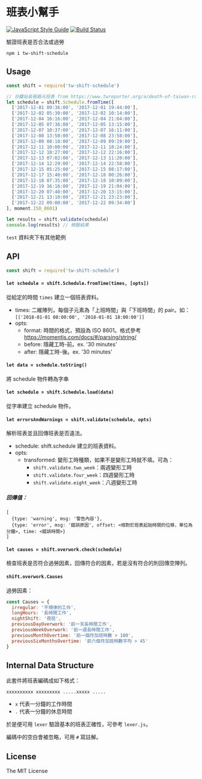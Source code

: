 # 班表小幫手

[![JavaScript Style Guide](https://img.shields.io/badge/code_style-standard-brightgreen.svg)](https://standardjs.com)
[![Build Status](https://travis-ci.org/g0v/tw-shift-schedule.svg?branch=master)](https://travis-ci.org/g0v/tw-shift-schedule)

驗證班表是否合法或過勞

`npm i tw-shift-schedule`

## Usage

```javascript
const shift = require('tw-shift-schedule')

// 台鐵站長張銘元班表 from https://www.twreporter.org/a/death-of-taiwan-rail-train-conductor
let schedule = shift.Schedule.fromTime([
  ['2017-12-01 09:36:00', '2017-12-01 19:44:00'],
  ['2017-12-02 05:30:00', '2017-12-02 10:14:00'],
  ['2017-12-04 16:16:00', '2017-12-04 21:04:00'],
  ['2017-12-05 07:36:00', '2017-12-05 13:15:00'],
  ['2017-12-07 10:37:00', '2017-12-07 16:11:00'],
  ['2017-12-08 13:50:00', '2017-12-08 23:58:00'],
  ['2017-12-09 08:18:00', '2017-12-09 09:19:00'],
  ['2017-12-11 10:00:00', '2017-12-11 18:24:00'],
  ['2017-12-12 18:27:00', '2017-12-12 22:16:00'],
  ['2017-12-13 07:02:00', '2017-12-13 11:20:00'],
  ['2017-12-14 12:29:00', '2017-12-14 22:58:00'],
  ['2017-12-15 05:25:00', '2017-12-15 08:17:00'],
  ['2017-12-17 15:40:00', '2017-12-18 00:26:00'],
  ['2017-12-18 07:35:00', '2017-12-18 10:09:00'],
  ['2017-12-19 16:16:00', '2017-12-19 21:04:00'],
  ['2017-12-20 07:40:00', '2017-12-20 13:15:00'],
  ['2017-12-21 13:10:00', '2017-12-21 23:23:00'],
  ['2017-12-22 09:00:00', '2017-12-22 09:34:00']
], moment.ISO_8601)

let results = shift.validate(schedule)
console.log(results) // 檢驗結果
```

`test` 資料夾下有其他範例

## API

```javascript
const shift = require('tw-shift-schedule')
```

#### `let schedule = shift.Schedule.fromTime(times, [opts])`

 從給定的時間 `times` 建立一個班表資料。

 * times: 二維陣列，每個子元素為「上班時間」與「下班時間」的 pair。如：`[['2018-01-01 08:00:00', '2018-01-01 18:00:00']]`
 * opts:
   * format: 時間的格式，預設為 ISO 8601。格式參考 https://momentjs.com/docs/#/parsing/string/
   * before: 隱藏工時-前。ex. '30 minutes'
   * after: 隱藏工時-後。ex. '30 minutes'

#### `let data = schedule.toString()`

將 schedule 物件轉為字串

#### `let schedule = shift.Schedule.load(data)`

從字串建立 schedule 物件。


#### `let errorsAndWarnings = shift.validate(schedule, opts)`

解析班表並且回傳班表是否違法。

* schedule: shift.schedule 建立的班表資料。
* opts:
  * transformed: 變形工時種類，如果不是變形工時就不填。可為：
    * `shift.validate.two_week`：兩週變形工時
    * `shift.validate.four_week`：四週變形工時
    * `shift.validate.eight_week`：八週變形工時

##### 回傳值：

```
[
  {type: 'warning', msg: '警告內容'},
  {type: 'error', msg: '錯誤原因', offset: <相對於班表起始時間的位移，單位為分鐘>, time: <錯誤時間>}
]
```


#### `let causes = shift.overwork.check(schedule)`

檢查班表是否符合過勞因素，回傳符合的因素，若是沒有符合的則回傳空陣列。


#### `shift.overwork.Causes`

過勞因素：
```javascript
const Causes = {
  irregular: '不規律的工作',
  longHours: '長時間工作',
  nightShift: '夜班',
  previousDayOverwork: '前一天長時間工作',
  previousWeekOverwork: '前一週長時間工作',
  previousMonthOvertime: '前一個月加班時數 > 100',
  previousSixMonthsOvertime: '前六個月加班時數平均 > 45'
}
```

## Internal Data Structure

此套件將班表編碼成如下格式：

```
xxxxxxxxxx xxxxxxxxx .....xxxxx .....
```

* `x` 代表一分鐘的工作時間
* `.` 代表一分鐘的休息時間

於是便可用 `lexer` 驗證基本的班表正確性，可參考 `lexer.js`。

編碼中的空白會被忽略，可用 `#` 寫註解。

## License

The MIT License
